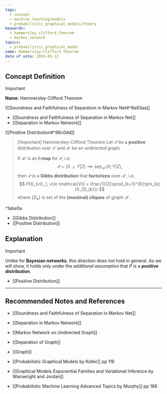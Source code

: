 ```yaml
---
tags:
  - concept
  - machine_learning/models
  - probabilistic_graphical_models/theory
keywords:
  - hammersley_clifford_theorem
  - markov_network
topics:
  - probabilistic_graphical_model
name: Hammersley-Clifford Theorem
date of note: 2024-05-12
---
```


## Concept Definition

>[!important]
>**Name**: Hammersley-Clifford Theorem

![[Soundness and Faithfulness of Separation in Markov Net#^6e83aa]]

- [[Soundness and Faithfulness of Separation in Markov Net]]
- [[Separation in Markov Network]]


![[Positive Distribution#^66c0dd]]


>[!important] Hammersley-Clifford Theorem
>Let $\mathcal{P}$ be a **positive** distribution over $\mathcal{X}$ and $\mathcal{H}$ be an undirected graph. 
>
>If $\mathcal{H}$ is an **$I$-map** for $\mathcal{P}$, i.e. 
>$$
>\mathcal{P} \vDash (X \perp Y | Z) \implies \text{sep}_{\mathcal{H}}(X; Y | Z),
>$$
>then $\mathcal{P}$ is a **Gibbs distribution** that **factorizes** over $\mathcal{H}$, i.e.
>$$
> P(X_{v}\,,\, v\in \mathcal{V}) = \frac{1}{Z}\prod_{k=1}^{K}\phi_{k}(X_{D_{k}})
>$$
>where $\left\{ D_{k} \right\}$ is set of the **(maximal) cliques** of graph $\mathcal{H}$.

^1abe0a

- [[Gibbs Distribution]]
- [[Positive Distribution]]

## Explanation

>[!important]
>Unlike for **Bayesian networks**, this direction does not hold in general. As we will show, it holds only under the *additional assumption* that $P$ is a **positive distribution**.

- [[Positive Distribution]]


-----------
##  Recommended Notes and References


- [[Soundness and Faithfulness of Separation in Markov Net]]
- [[Separation in Markov Network]]
- [[Markov Network on Undirected Graph]]


- [[Separation of Graph]]
- [[Graph]]

- [[Probabilistic Graphical Models by Koller]] pp 116
- [[Graphical Models Exponential Families and Variational Inference by Wainwright and Jordan]]
- [[Probabilistic Machine Learning Advanced Topics by Murphy]] pp 166

